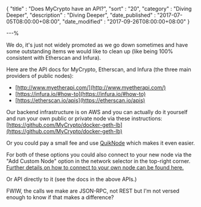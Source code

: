 {
"title"       : "Does MyCrypto have an API?",
"sort"        : "20",
"category"    : "Diving Deeper",
"description" : "Diving Deeper",
"date_published" : "2017-07-05T08:00:00+08:00",
"date_modified"  : "2017-09-26T08:00:00+08:00"
}

---%


We do, it's just not widely promoted as we go down sometimes and have some outstanding items we would like to clean up (like being 100% consistent with Etherscan and Infura).

Here are the API docs for MyCrypto, Etherscan, and Infura (the three main providers of public nodes):

- [http://www.myetherapi.com/](http://www.myetherapi.com/)
- [https://infura.io/#how-to](https://infura.io/#how-to)
- [https://etherscan.io/apis](https://etherscan.io/apis)

Our backend infrastructure is on AWS and you can actually do it yourself and run your own public or private node via these instructions: [https://github.com/MyCrypto/docker-geth-lb](https://github.com/MyCrypto/docker-geth-lb)

Or you could pay a small fee and use [QuikNode](https://quiknode.io/) which makes it even easier.

For both of these options you could also connect to your new node via the "Add Custom Node" option in the network selector in the top-right corner. [Further details on how to connect to your own node can be found here.](https://support.mycrypto.com/networks/run-your-own-node-with-mycrypto.html)

Or API directly to it (see the docs in the above APIs.)

FWIW, the calls we make are JSON-RPC, not REST but I'm not versed enough to know if that makes a difference?
